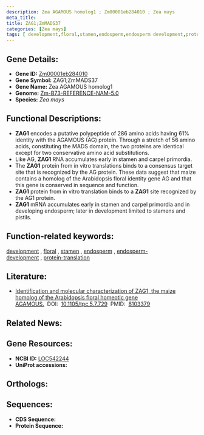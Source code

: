 ```yaml
---
description: Zea AGAMOUS homolog1 ; Zm00001eb284010 ; Zea mays
meta_title:
title: ZAG1;ZmMADS37
categories: [Zea mays]
tags: [ development,floral,stamen,endosperm,endosperm development,protein translation ]
---
```


## Gene Details:
- **Gene ID:**	[Zm00001eb284010](https://www.maizegdb.org/gene_center/gene/Zm00001eb284010)
- **Gene Symbol:** ZAG1;ZmMADS37
- **Gene Name:** Zea AGAMOUS homolog1
- **Genome:** [Zm-B73-REFERENCE-NAM-5.0](https://www.maizegdb.org/genome/assembly/Zm-B73-REFERENCE-NAM-5.0)
- **Species:** *Zea mays*

## Functional Descriptions:
   - **ZAG1** encodes a putative polypeptide of 286 amino acids having 61% identity with the AGAMOUS (AG) protein. Through a stretch of 56 amino acids, constituting the MADS domain, the two proteins are identical except for two conservative amino acid substitutions.
   - Like AG, **ZAG1** RNA accumulates early in stamen and carpel primordia.
   - The **ZAG1** protein from in vitro translations binds to a consensus target site that is recognized by the AG protein. These data suggest that maize contains a homolog of the Arabidopsis floral identity gene AG and that this gene is conserved in sequence and function.
   - **ZAG1** protein from in vitro translation binds to a **ZAG1** site recognized by the AG1 protein.
   - **ZAG1** mRNA accumulates early in stamen and carpel primordia and in developing endosperm; later in development limited to stamens and pistils.

## Function-related keywords:
[development](/tags/development/)&nbsp;,&nbsp;[floral](/tags/floral/)&nbsp;,&nbsp;[stamen](/tags/stamen/)&nbsp;,&nbsp;[endosperm](/tags/endosperm/)&nbsp;,&nbsp;[endosperm-development](/tags/endosperm-development/)&nbsp;,&nbsp;[protein-translation](/tags/protein-translation/)

## Literature:
   - [Identification and molecular characterization of ZAG1, the maize homolog of the Arabidopsis floral homeotic gene AGAMOUS.]( https://academic.oup.com/plcell/article/5/7/729/5984525?login=false)&nbsp;&nbsp;DOI:&nbsp;&nbsp;[10.1105/tpc.5.7.729](https://academic.oup.com/plcell/article/5/7/729/5984525?login=false)&nbsp;&nbsp;PMID:&nbsp;&nbsp;[8103379](https://pubmed.ncbi.nlm.nih.gov/8103379/)

## Related News:

## Gene Resources:
- **NCBI ID:**  [LOC542244](https://www.ncbi.nlm.nih.gov/gene/?term=LOC542244)
- **UniProt accessions:** [](https://www.uniprot.org/uniprotkb//entry)

## Orthologs:

## Sequences:
- **CDS Sequence:**
- **Protein Sequence:**
